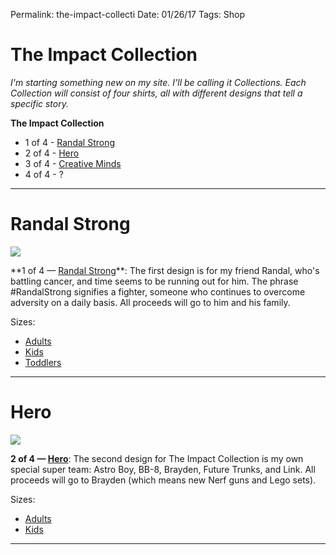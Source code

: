 
Permalink: the-impact-collecti
Date: 01/26/17
Tags: Shop

# The Impact Collection

*I'm starting something new on my site. I'll be calling it Collections. Each Collection will consist of four shirts, all with different designs that tell a specific story.*

**The Impact Collection**

- 1 of 4 - [Randal Strong](#randal-strong)
- 2 of 4 - [Hero](#hero)
- 3 of 4 - [Creative Minds](#creative-minds)
- 4 of 4 - ?

- - -

# Randal Strong

![](https://dl.dropboxusercontent.com/s/3ns2xl8gyxvwpkq/Image%20(11).jpeg)

\*\*1 of 4 — [Randal Strong](https://teespring.com/randalstrong?tsmac=store&tsmic=nashp#pid=369&cid=6512&sid=front)\*\*: The first design is for my friend Randal, who's battling cancer, and time seems to be running out for him. The phrase #RandalStrong signifies a fighter, someone who continues to overcome adversity on a daily basis. All proceeds will go to him and his family.

Sizes:

- [Adults](http://nashp.co/2jXwrBM)
- [Kids](http://nashp.co/2iv3VqU)
- [Toddlers](http://nashp.co/2iv2AjQ)

- - -

# Hero

![](https://dl.dropboxusercontent.com/s/wwcrg97oexopubr/31B44925-7B2F-42BB-B61A-DA5AE564DE47.JPG)

**2 of 4 — [Hero](https://teespring.com/hero-nash?tsmac=store&tsmic=nashp#pid=6&cid=614&sid=front)**: The second design for The Impact Collection is my own special super team: Astro Boy, BB-8, Brayden, Future Trunks, and Link. All proceeds will go to Brayden (which means new Nerf guns and Lego sets).

Sizes:

- [Adults](https://teespring.com/hero-nash?tsmac=store&tsmic=nashp#pid=6&cid=614&sid=front)
- [Kids](https://teespring.com/hero-kids?page=2&tsmac=store&tsmic=nashp#pid=371&cid=6561&sid=front)

- - -


